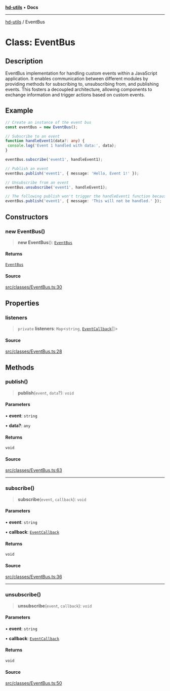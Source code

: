 [**hd-utils**](../README.md) • **Docs**

***

[hd-utils](../globals.md) / EventBus

# Class: EventBus

## Description

EventBus implementation for handling custom events within a JavaScript application. It enables communication between different modules by providing methods for subscribing to, unsubscribing from, and publishing events. This fosters a decoupled architecture, allowing components to exchange information and trigger actions based on custom events.

## Example

```ts
// Create an instance of the event bus
const eventBus = new EventBus();

// Subscribe to an event
function handleEvent1(data?: any) {
 console.log('Event 1 handled with data:', data);
}

eventBus.subscribe('event1', handleEvent1);

// Publish an event
eventBus.publish('event1', { message: 'Hello, Event 1!' });

// Unsubscribe from an event
eventBus.unsubscribe('event1', handleEvent1);

// The following publish won't trigger the handleEvent1 function because it's unsubscribed
eventBus.publish('event1', { message: 'This will not be handled.' });
```

## Constructors

### new EventBus()

> **new EventBus**(): [`EventBus`](EventBus.md)

#### Returns

[`EventBus`](EventBus.md)

#### Source

[src/classes/EventBus.ts:30](https://github.com/AhmadHddad/h-utils/blob/b1dfa95e218c9605f39fc234662ef50e62fadcb8/src/classes/EventBus.ts#L30)

## Properties

### listeners

> `private` **listeners**: `Map`\<`string`, [`EventCallback`](../type-aliases/EventCallback.md)[]\>

#### Source

[src/classes/EventBus.ts:28](https://github.com/AhmadHddad/h-utils/blob/b1dfa95e218c9605f39fc234662ef50e62fadcb8/src/classes/EventBus.ts#L28)

## Methods

### publish()

> **publish**(`event`, `data`?): `void`

#### Parameters

• **event**: `string`

• **data?**: `any`

#### Returns

`void`

#### Source

[src/classes/EventBus.ts:63](https://github.com/AhmadHddad/h-utils/blob/b1dfa95e218c9605f39fc234662ef50e62fadcb8/src/classes/EventBus.ts#L63)

***

### subscribe()

> **subscribe**(`event`, `callback`): `void`

#### Parameters

• **event**: `string`

• **callback**: [`EventCallback`](../type-aliases/EventCallback.md)

#### Returns

`void`

#### Source

[src/classes/EventBus.ts:36](https://github.com/AhmadHddad/h-utils/blob/b1dfa95e218c9605f39fc234662ef50e62fadcb8/src/classes/EventBus.ts#L36)

***

### unsubscribe()

> **unsubscribe**(`event`, `callback`): `void`

#### Parameters

• **event**: `string`

• **callback**: [`EventCallback`](../type-aliases/EventCallback.md)

#### Returns

`void`

#### Source

[src/classes/EventBus.ts:50](https://github.com/AhmadHddad/h-utils/blob/b1dfa95e218c9605f39fc234662ef50e62fadcb8/src/classes/EventBus.ts#L50)
